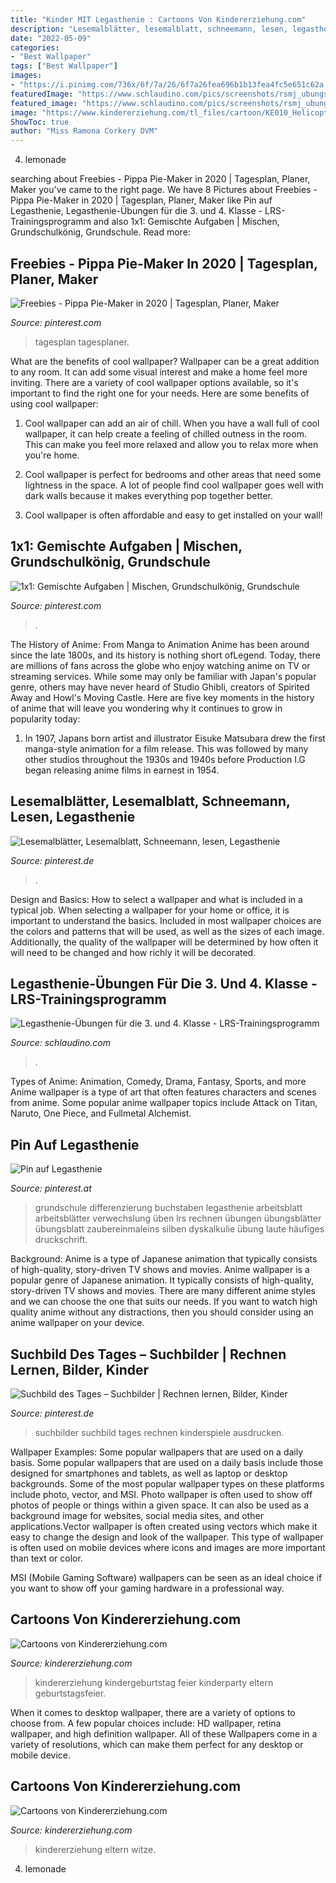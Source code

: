 ```yaml
---
title: "Kinder MIT Legasthenie : Cartoons Von Kindererziehung.com"
description: "Lesemalblätter, lesemalblatt, schneemann, lesen, legasthenie"
date: "2022-05-09"
categories:
- "Best Wallpaper"
tags: ["Best Wallpaper"]
images:
- "https://i.pinimg.com/736x/6f/7a/26/6f7a26fea696b1b13fea4fc5e651c62a.jpg"
featuredImage: "https://www.schlaudino.com/pics/screenshots/rsmj_ubungsblatt.jpg"
featured_image: "https://www.schlaudino.com/pics/screenshots/rsmj_ubungsblatt.jpg"
image: "https://www.kindererziehung.com/tl_files/cartoon/KE010_HelicopterEltern.jpg"
ShowToc: true
author: "Miss Ramona Corkery DVM"
---
```



4. lemonade 

	

		
searching about Freebies - Pippa Pie-Maker in 2020 | Tagesplan, Planer, Maker you've came to the right page. We have 8 Pictures about Freebies - Pippa Pie-Maker in 2020 | Tagesplan, Planer, Maker like Pin auf Legasthenie, Legasthenie-Übungen für die 3. und 4. Klasse - LRS-Trainingsprogramm and also 1x1: Gemischte Aufgaben | Mischen, Grundschulkönig, Grundschule. Read more:
		
    
## Freebies - Pippa Pie-Maker In 2020 | Tagesplan, Planer, Maker

<img loading=lazy src="https://i.pinimg.com/736x/8e/5f/8a/8e5f8abef0ed643b583d4fefe6de43ad.jpg" onerror="this.onerror=null;this.src='https://tse2.mm.bing.net/th?id=OIP.STSPH25vKn059-Bcdo-tfgHaLH&amp;pid=15.1';" alt="Freebies - Pippa Pie-Maker in 2020 | Tagesplan, Planer, Maker">

_Source: pinterest.com_

>tagesplan tagesplaner. 

	

What are the benefits of cool wallpaper?
Wallpaper can be a great addition to any room. It can add some visual interest and make a home feel more inviting. There are a variety of cool wallpaper options available, so it's important to find the right one for your needs. Here are some benefits of using cool wallpaper: 
1. Cool wallpaper can add an air of chill. When you have a wall full of cool wallpaper, it can help create a feeling of chilled outness in the room. This can make you feel more relaxed and allow you to relax more when you're home. 

2. Cool wallpaper is perfect for bedrooms and other areas that need some lightness in the space. A lot of people find cool wallpaper goes well with dark walls because it makes everything pop together better. 

3. Cool wallpaper is often affordable and easy to get installed on your wall!

    
## 1x1: Gemischte Aufgaben | Mischen, Grundschulkönig, Grundschule

<img loading=lazy src="https://i.pinimg.com/736x/3c/a1/ab/3ca1ab300e3ccd4dc2dc906c4619856f.jpg" onerror="this.onerror=null;this.src='https://tse2.mm.bing.net/th?id=OIP.ozI0B3Casp6xG-jgIIF0swHaJ4&amp;pid=15.1';" alt="1x1: Gemischte Aufgaben | Mischen, Grundschulkönig, Grundschule">

_Source: pinterest.com_

>. 

	

The History of Anime: From Manga to Animation
Anime has been around since the late 1800s, and its history is nothing short ofLegend. Today, there are millions of fans across the globe who enjoy watching anime on TV or streaming services. While some may only be familiar with Japan's popular genre, others may have never heard of Studio Ghibli, creators of Spirited Away and Howl's Moving Castle. Here are five key moments in the history of anime that will leave you wondering why it continues to grow in popularity today:
1) In 1907, Japans born artist and illustrator Eisuke Matsubara drew the first manga-style animation for a film release. This was followed by many other studios throughout the 1930s and 1940s before Production I.G began releasing anime films in earnest in 1954.

    
## Lesemalblätter, Lesemalblatt, Schneemann, Lesen, Legasthenie

<img loading=lazy src="https://i.pinimg.com/736x/01/50/f9/0150f9638cd6d04a76d8bad7fb03ef17.jpg" onerror="this.onerror=null;this.src='https://tse2.mm.bing.net/th?id=OIP.4n8C3u-eSmYxJFFbHpSX8wHaKe&amp;pid=15.1';" alt="Lesemalblätter, Lesemalblatt, Schneemann, lesen, Legasthenie">

_Source: pinterest.de_

>. 

	

Design and Basics: How to select a wallpaper and what is included in a typical job.
When selecting a wallpaper for your home or office, it is important to understand the basics. Included in most wallpaper choices are the colors and patterns that will be used, as well as the sizes of each image. Additionally, the quality of the wallpaper will be determined by how often it will need to be changed and how richly it will be decorated.

    
## Legasthenie-Übungen Für Die 3. Und 4. Klasse - LRS-Trainingsprogramm

<img loading=lazy src="https://www.schlaudino.com/pics/screenshots/rsmj_ubungsblatt.jpg" onerror="this.onerror=null;this.src='https://tse4.mm.bing.net/th?id=OIP.9UdXb4X7WlqJTAClSbCA9QHaKe&amp;pid=15.1';" alt="Legasthenie-Übungen für die 3. und 4. Klasse - LRS-Trainingsprogramm">

_Source: schlaudino.com_

>. 

	

Types of Anime: Animation, Comedy, Drama, Fantasy, Sports, and more
Anime wallpaper is a type of art that often features characters and scenes from anime. Some popular anime wallpaper topics include Attack on Titan, Naruto, One Piece, and Fullmetal Alchemist.

    
## Pin Auf Legasthenie

<img loading=lazy src="https://i.pinimg.com/736x/6f/7a/26/6f7a26fea696b1b13fea4fc5e651c62a.jpg" onerror="this.onerror=null;this.src='https://tse2.mm.bing.net/th?id=OIP.vOr1wuFyNWS6BdYlwFPhywHaKf&amp;pid=15.1';" alt="Pin auf Legasthenie">

_Source: pinterest.at_

>grundschule differenzierung buchstaben legasthenie arbeitsblatt arbeitsblätter verwechslung üben lrs rechnen übungen übungsblätter übungsblatt zaubereinmaleins silben dyskalkulie übung laute häufiges druckschrift. 

	

Background: Anime is a type of Japanese animation that typically consists of high-quality, story-driven TV shows and movies.
Anime wallpaper is a popular genre of Japanese animation. It typically consists of high-quality, story-driven TV shows and movies. There are many different anime styles and we can choose the one that suits our needs. If you want to watch high quality anime without any distractions, then you should consider using an anime wallpaper on your device.

    
## Suchbild Des Tages – Suchbilder | Rechnen Lernen, Bilder, Kinder

<img loading=lazy src="https://i.pinimg.com/736x/c1/d6/f8/c1d6f8359d4d1b0113e707c2fcbac76c.jpg" onerror="this.onerror=null;this.src='https://tse1.mm.bing.net/th?id=OIP.rkDdEqigXIRp0ImMcoQDvwHaJg&amp;pid=15.1';" alt="Suchbild des Tages – Suchbilder | Rechnen lernen, Bilder, Kinder">

_Source: pinterest.de_

>suchbilder suchbild tages rechnen kinderspiele ausdrucken. 

	

Wallpaper Examples: Some popular wallpapers that are used on a daily basis.
Some popular wallpapers that are used on a daily basis include those designed for smartphones and tablets, as well as laptop or desktop backgrounds. Some of the most popular wallpaper types on these platforms include photo, vector, and MSI. 
Photo wallpaper is often used to show off photos of people or things within a given space. It can also be used as a background image for websites, social media sites, and other applications.Vector wallpaper is often created using vectors which make it easy to change the design and look of the wallpaper. This type of wallpaper is often used on mobile devices where icons and images are more important than text or color. 

MSI (Mobile Gaming Software) wallpapers can be seen as an ideal choice if you want to show off your gaming hardware in a professional way.

    
## Cartoons Von Kindererziehung.com

<img loading=lazy src="https://www.kindererziehung.com/tl_files/cartoon/KE049_Kindergeburtstag.jpg" onerror="this.onerror=null;this.src='https://tse4.mm.bing.net/th?id=OIP.q2LovYma5brIMlIoX01e5gHaFP&amp;pid=15.1';" alt="Cartoons von Kindererziehung.com">

_Source: kindererziehung.com_

>kindererziehung kindergeburtstag feier kinderparty eltern geburtstagsfeier. 

	

When it comes to desktop wallpaper, there are a variety of options to choose from. A few popular choices include: HD wallpaper, retina wallpaper, and high definition wallpaper. All of these Wallpapers come in a variety of resolutions, which can make them perfect for any desktop or mobile device. 

    
## Cartoons Von Kindererziehung.com

<img loading=lazy src="https://www.kindererziehung.com/tl_files/cartoon/KE010_HelicopterEltern.jpg" onerror="this.onerror=null;this.src='https://tse3.mm.bing.net/th?id=OIP.PXhD2xNcqZysxVcYeqDs3wHaFP&amp;pid=15.1';" alt="Cartoons von Kindererziehung.com">

_Source: kindererziehung.com_

>kindererziehung eltern witze. 

	

4. lemonade 

